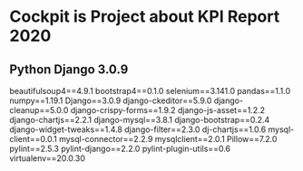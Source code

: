 # Cockpit is Project about KPI Report 2020
## Python Django 3.0.9
beautifulsoup4==4.9.1
bootstrap4==0.1.0
selenium==3.141.0
pandas==1.1.0
numpy==1.19.1
Django==3.0.9
django-ckeditor==5.9.0
django-cleanup==5.0.0
django-crispy-forms==1.9.2
django-js-asset==1.2.2
django-chartjs==2.2.1
django-mysql==3.8.1
django-bootstrap==0.2.4
django-widget-tweaks==1.4.8
django-filter==2.3.0
dj-chartjs==1.0.6
mysql-client==0.0.1
mysql-connector==2.2.9
mysqlclient==2.0.1
Pillow==7.2.0
pylint==2.5.3
pylint-django==2.2.0
pylint-plugin-utils==0.6
virtualenv==20.0.30